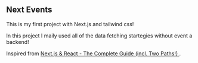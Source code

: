 ## Next Events

This is my first project with Next.js and tailwind css!

In this project I maily used all of the data fetching startegies without event a backend!

Inspired from [Next.js & React - The Complete Guide (incl. Two Paths!) ](https://www.udemy.com/course/nextjs-react-the-complete-guide/).
